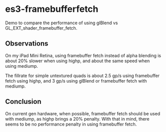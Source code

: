 es3-framebufferfetch
====================

Demo to compare the performance of using glBlend vs GL_EXT_shader_framebuffer_fetch.

## Observations
On my iPad Mini Retina, using framebuffer fetch instead of alpha blending is about 20% slower when using highp, and about the same speed when using mediump.

The fillrate for simple untextured quads is about 2.5 gp/s using framebuffer fetch using highp, and 3 gp/s using glBlend or framebuffer fetch with mediump.

## Conclusion
On current gen hardware, when possible, framebuffer fetch should be used with mediump, as highp brings a 20% penalty. With that in mind, there seems to be no performance penalty in using framebuffer fetch.
